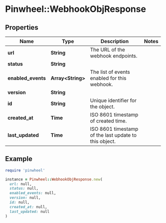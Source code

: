 # Pinwheel::WebhookObjResponse

## Properties

| Name | Type | Description | Notes |
| ---- | ---- | ----------- | ----- |
| **url** | **String** | The URL of the webhook endpoints. |  |
| **status** | **String** |  |  |
| **enabled_events** | **Array&lt;String&gt;** | The list of events enabled for this webhook. |  |
| **version** | **String** |  |  |
| **id** | **String** | Unique identifier for the object. |  |
| **created_at** | **Time** | ISO 8601 timestamp of created time. |  |
| **last_updated** | **Time** | ISO 8601 timestamp of the last update to this object. |  |

## Example

```ruby
require 'pinwheel'

instance = Pinwheel::WebhookObjResponse.new(
  url: null,
  status: null,
  enabled_events: null,
  version: null,
  id: null,
  created_at: null,
  last_updated: null
)
```

